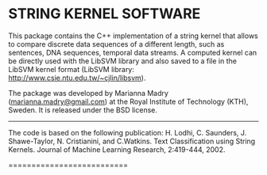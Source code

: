 STRING KERNEL SOFTWARE
==========================
This package contains the C++ implementation of a string kernel that allows to compare discrete data sequences of a different length, such as sentences, DNA sequences, temporal data streams. A computed kernel can be directly used with the LibSVM library and also saved to a file in the LibSVM kernel format (LibSVM library: http://www.csie.ntu.edu.tw/~cjlin/libsvm).

The package was developed by Marianna Madry (marianna.madry@gmail.com) at the Royal Institute of Technology (KTH), Sweden. It is released under the BSD license.

--------------------------
The code is based on the following publication:
H. Lodhi, C. Saunders, J. Shawe-Taylor, N. Cristianini, and C.Watkins. Text Classification using String Kernels. Journal of Machine Learning Research, 2:419-444, 2002.

==========================


